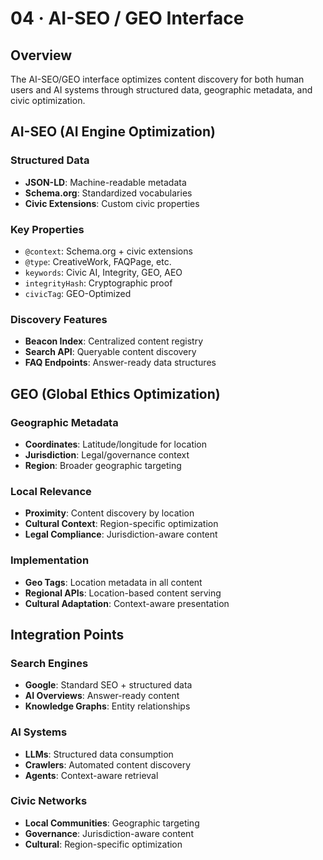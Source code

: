 # 04 · AI-SEO / GEO Interface

## Overview

The AI-SEO/GEO interface optimizes content discovery for both human users and AI systems through structured data, geographic metadata, and civic optimization.

## AI-SEO (AI Engine Optimization)

### Structured Data
- **JSON-LD**: Machine-readable metadata
- **Schema.org**: Standardized vocabularies
- **Civic Extensions**: Custom civic properties

### Key Properties
- `@context`: Schema.org + civic extensions
- `@type`: CreativeWork, FAQPage, etc.
- `keywords`: Civic AI, Integrity, GEO, AEO
- `integrityHash`: Cryptographic proof
- `civicTag`: GEO-Optimized

### Discovery Features
- **Beacon Index**: Centralized content registry
- **Search API**: Queryable content discovery
- **FAQ Endpoints**: Answer-ready data structures

## GEO (Global Ethics Optimization)

### Geographic Metadata
- **Coordinates**: Latitude/longitude for location
- **Jurisdiction**: Legal/governance context
- **Region**: Broader geographic targeting

### Local Relevance
- **Proximity**: Content discovery by location
- **Cultural Context**: Region-specific optimization
- **Legal Compliance**: Jurisdiction-aware content

### Implementation
- **Geo Tags**: Location metadata in all content
- **Regional APIs**: Location-based content serving
- **Cultural Adaptation**: Context-aware presentation

## Integration Points

### Search Engines
- **Google**: Standard SEO + structured data
- **AI Overviews**: Answer-ready content
- **Knowledge Graphs**: Entity relationships

### AI Systems
- **LLMs**: Structured data consumption
- **Crawlers**: Automated content discovery
- **Agents**: Context-aware retrieval

### Civic Networks
- **Local Communities**: Geographic targeting
- **Governance**: Jurisdiction-aware content
- **Cultural**: Region-specific optimization

